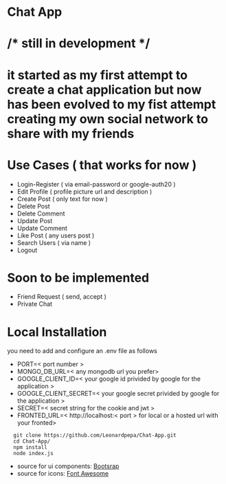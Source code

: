 # Chat App

# /* still in development */

# it started as my first attempt to create a chat application but now has been evolved to my fist attempt creating my own social network to share with my friends

# Use Cases ( that works for now )

* Login-Register ( via email-password or google-auth20 )
* Edit Profile ( profile picture url and description )
* Create Post ( only text for now )
* Delete Post
* Delete Comment
* Update Post
* Update Comment
* Like Post ( any users post )
* Search Users ( via name )
* Logout

# Soon to be implemented

* Friend Request ( send, accept )
* Private Chat

# Local Installation

you need to add and configure an .env file as follows
* PORT=< port number >
* MONGO_DB_URL=< any mongodb url you prefer>
* GOOGLE_CLIENT_ID=< your google id privided by google for the application >
* GOOGLE_CLIENT_SECRET=< your google secret privided by google for the application >
* SECRET=< secret string for the cookie and jwt >
* FRONTED_URL=< http://localhost:< port > for local or a hosted url with your fronted>

```terminal
  git clone https://github.com/Leonardpepa/Chat-App.git
  cd Chat-App/
  npm install
  node index.js
```
* source for ui components: [Bootsrap](https://getbootstrap.com/)
* source for icons: [Font Awesome](https://fontawesome.com/)
